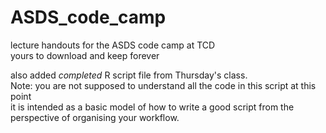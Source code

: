 # ASDS_code_camp
lecture handouts for the ASDS code camp at TCD \
yours to download and keep forever

also added *completed* R script file from Thursday's class. \
Note: you are not supposed to understand all the code in this script at this point\
it is intended as a basic model of how to write a good script from the perspective of organising your workflow.
